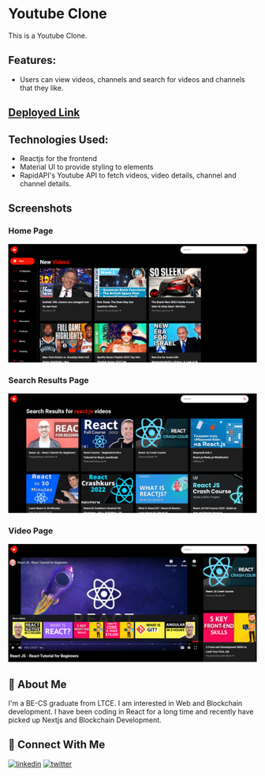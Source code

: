 
# Youtube Clone

This is a Youtube Clone.

## Features:
- Users can view videos, channels and search for videos and channels that they like.

## [Deployed Link]()
## Technologies Used:
- Reactjs for the frontend
- Material UI to provide styling to elements
- RapidAPI's Youtube API to fetch videos, video details, channel and channel details.
## Screenshots

### **Home Page**
![Home Page](./images/Home%20Page.png)
### **Search Results Page**
![Search Results Page](./images/Search%20Results%20Page.png)
### **Video Page**
![Video Page](./images/Video%20Page.png)


## 🚀 About Me
I'm a BE-CS graduate from LTCE. I am interested in Web and Blockchain development. I have been coding in React for a long time and recently have picked up Nextjs and Blockchain Development.  


## 🔗 Connect With Me
[![linkedin](https://img.shields.io/badge/linkedin-0A66C2?style=for-the-badge&logo=linkedin&logoColor=white)](https://www.linkedin.com/in/saurabh-suryavanshi-b77a81148/)
[![twitter](https://img.shields.io/badge/twitter-1DA1F2?style=for-the-badge&logo=twitter&logoColor=white)](https://twitter.com/saurabhs30)

